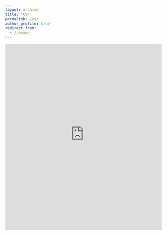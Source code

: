 ```yaml
---
layout: archive
title: "CV"
permalink: /cv/
author_profile: true
redirect_from:
  - /resume
---
```


<iframe src="https://www-business.media.uconn.edu/wp-content/uploads/sites/969/2019/08/ChenLiang-CV-Aug-2025.pdf" width="100%" height="600" frameborder="no" border="0" marginwidth="0" marginheight="0"></iframe>

